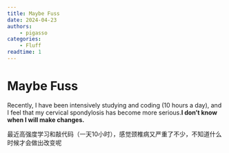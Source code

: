 ```yaml
---
title: Maybe Fuss
date: 2024-04-23
authors:
    - pigasso
categories:
    - Fluff
readtime: 1
---
```


# Maybe Fuss

Recently, I have been intensively studying and coding (10 hours a day), and I feel that my cervical spondylosis has become more serious.**I don’t know when I will make changes.**

最近高强度学习和敲代码（一天10小时），感觉颈椎病又严重了不少，不知道什么时候才会做出改变呢